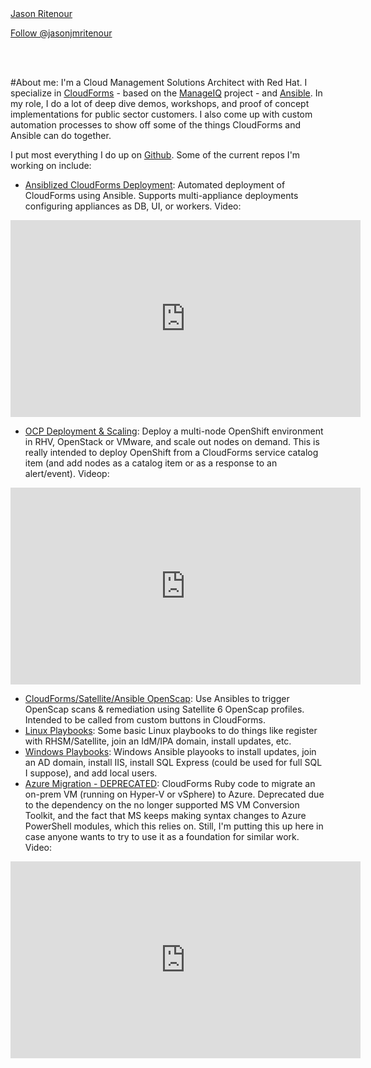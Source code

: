 
<div class="LI-profile-badge"  data-version="v1" data-size="medium" data-locale="en_US" data-type="vertical" data-theme="light" data-vanity="jmritenour"><a class="LI-simple-link" href='https://www.linkedin.com/in/jmritenour?trk=profile-badge'>Jason Ritenour</a></div>

<a href="https://twitter.com/jasonjmritenour?ref_src=twsrc%5Etfw" class="twitter-follow-button" data-size="large" data-show-count="false">Follow @jasonjmritenour</a><script async src="//platform.twitter.com/widgets.js" charset="utf-8"></script>

<BR>
<BR>

#About me:
I'm a Cloud Management Solutions Architect with Red Hat.  I specialize in [CloudForms](https://www.redhat.com/en/technologies/management/cloudforms) - based on the [ManageIQ](https://manageiq.org) project - and [Ansible](https://www.ansible.com/).  In my role, I do a lot of deep dive demos, workshops, and proof of concept implementations for public sector customers.  I also come up with custom automation processes to show off some of the things CloudForms and Ansible can do together.  

I put most everything I do up on [Github](https://github.com/jritenour).  Some of the current repos I'm working on include:

* [Ansiblized CloudForms Deployment](https://github.com/jritenour/cf-ansible-conf): Automated deployment of CloudForms using Ansible.  Supports multi-appliance deployments configuring appliances as DB, UI, or workers.  Video:

<center><iframe width="560" height="315" src="https://www.youtube.com/embed/yQwU2R44V80" frameborder="0" allowfullscreen></iframe></center>

* [OCP Deployment & Scaling](https://github.com/jritenour/ocp-quick): Deploy a multi-node OpenShift environment in RHV, OpenStack or VMware, and scale out nodes on demand.  This is really intended to deploy OpenShift from a CloudForms service catalog item (and add nodes as a catalog item or as a response to an alert/event). Videop:

<center><iframe width="560" height="315" src="https://www.youtube.com/embed/kit8Azgfows" frameborder="0" allowfullscreen></iframe></center>

* [CloudForms/Satellite/Ansible OpenScap](https://github.com/jritenour/cf-ans-sat-scap): Use Ansibles to trigger OpenScap scans & remediation using Satellite 6 OpenScap profiles.  Intended to be called from custom buttons in CloudForms.
* [Linux Playbooks](https://github.com/jritenour/ansible-playbooks): Some basic Linux playbooks to do things like register with RHSM/Satellite, join an IdM/IPA domain, install updates, etc.
* [Windows Playbooks](https://github.com/jritenour/win-playbooks): Windows Ansible playooks to install updates, join an AD domain, install IIS, install SQL Express (could be used for full SQL I suppose), and add local users.
* [Azure Migration - DEPRECATED](https://github.com/jritenour/azure-migration): CloudForms Ruby code to migrate an on-prem VM (running on Hyper-V or vSphere) to Azure. Deprecated due to the dependency on the no longer supported MS VM Conversion Toolkit, and the fact that MS keeps making syntax changes to Azure PowerShell modules, which this relies on.  Still, I'm putting this up here in case anyone wants to try to use it as a foundation for similar work.  Video:
<center><iframe width="560" height="315" src="https://www.youtube.com/embed/6_YA8uiA_0g" frameborder="0" allowfullscreen></iframe></center>

